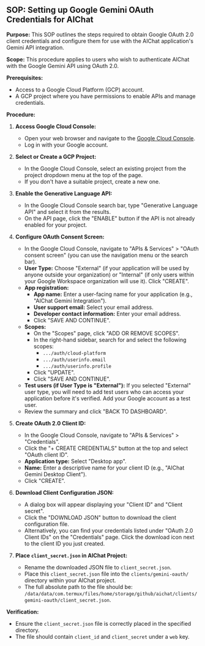 ## SOP: Setting up Google Gemini OAuth Credentials for AIChat

**Purpose:** This SOP outlines the steps required to obtain Google OAuth 2.0 client credentials and configure them for use with the AIChat application's Gemini API integration.

**Scope:** This procedure applies to users who wish to authenticate AIChat with the Google Gemini API using OAuth 2.0.

**Prerequisites:**
*   Access to a Google Cloud Platform (GCP) account.
*   A GCP project where you have permissions to enable APIs and manage credentials.

**Procedure:**

1.  **Access Google Cloud Console:**
    *   Open your web browser and navigate to the [Google Cloud Console](https://console.cloud.google.com/).
    *   Log in with your Google account.

2.  **Select or Create a GCP Project:**
    *   In the Google Cloud Console, select an existing project from the project dropdown menu at the top of the page.
    *   If you don't have a suitable project, create a new one.

3.  **Enable the Generative Language API:**
    *   In the Google Cloud Console search bar, type "Generative Language API" and select it from the results.
    *   On the API page, click the "ENABLE" button if the API is not already enabled for your project.

4.  **Configure OAuth Consent Screen:**
    *   In the Google Cloud Console, navigate to "APIs & Services" > "OAuth consent screen" (you can use the navigation menu or the search bar).
    *   **User Type:** Choose "External" (if your application will be used by anyone outside your organization) or "Internal" (if only users within your Google Workspace organization will use it). Click "CREATE".
    *   **App registration:**
        *   **App name:** Enter a user-facing name for your application (e.g., "AIChat Gemini Integration").
        *   **User support email:** Select your email address.
        *   **Developer contact information:** Enter your email address.
        *   Click "SAVE AND CONTINUE".
    *   **Scopes:**
        *   On the "Scopes" page, click "ADD OR REMOVE SCOPES".
        *   In the right-hand sidebar, search for and select the following scopes:
            *   `.../auth/cloud-platform`
            *   `.../auth/userinfo.email`
            *   `.../auth/userinfo.profile`
        *   Click "UPDATE".
        *   Click "SAVE AND CONTINUE".
    *   **Test users (if User Type is "External"):** If you selected "External" user type, you will need to add test users who can access your application before it's verified. Add your Google account as a test user.
    *   Review the summary and click "BACK TO DASHBOARD".

5.  **Create OAuth 2.0 Client ID:**
    *   In the Google Cloud Console, navigate to "APIs & Services" > "Credentials".
    *   Click the "+ CREATE CREDENTIALS" button at the top and select "OAuth client ID".
    *   **Application type:** Select "Desktop app".
    *   **Name:** Enter a descriptive name for your client ID (e.g., "AIChat Gemini Desktop Client").
    *   Click "CREATE".

6.  **Download Client Configuration JSON:**
    *   A dialog box will appear displaying your "Client ID" and "Client secret".
    *   Click the "DOWNLOAD JSON" button to download the client configuration file.
    *   Alternatively, you can find your credentials listed under "OAuth 2.0 Client IDs" on the "Credentials" page. Click the download icon next to the client ID you just created.

7.  **Place `client_secret.json` in AIChat Project:**
    *   Rename the downloaded JSON file to `client_secret.json`.
    *   Place this `client_secret.json` file into the `clients/gemini-oauth/` directory within your AIChat project.
    *   The full absolute path to the file should be: `/data/data/com.termux/files/home/storage/github/aichat/clients/gemini-oauth/client_secret.json`.

**Verification:**
*   Ensure the `client_secret.json` file is correctly placed in the specified directory.
*   The file should contain `client_id` and `client_secret` under a `web` key.